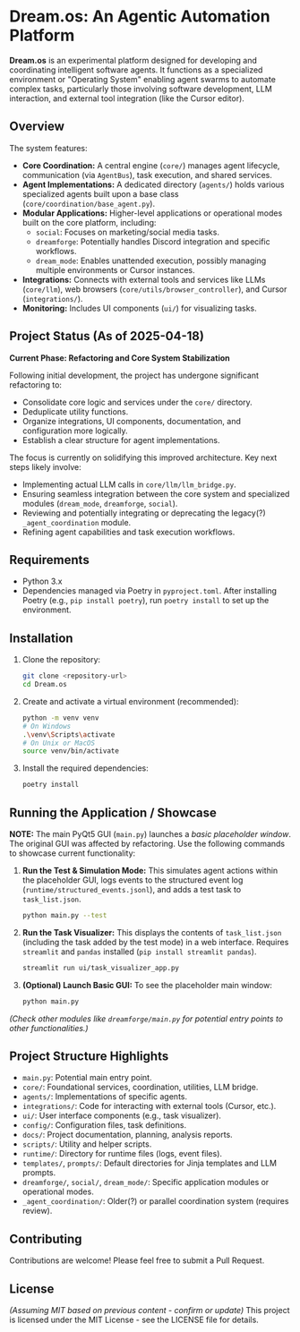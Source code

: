 # Dream.os: An Agentic Automation Platform

**Dream.os** is an experimental platform designed for developing and coordinating intelligent software agents. It functions as a specialized environment or "Operating System" enabling agent swarms to automate complex tasks, particularly those involving software development, LLM interaction, and external tool integration (like the Cursor editor).

## Overview

The system features:
*   **Core Coordination:** A central engine (`core/`) manages agent lifecycle, communication (via `AgentBus`), task execution, and shared services.
*   **Agent Implementations:** A dedicated directory (`agents/`) holds various specialized agents built upon a base class (`core/coordination/base_agent.py`).
*   **Modular Applications:** Higher-level applications or operational modes built on the core platform, including:
    *   `social`: Focuses on marketing/social media tasks.
    *   `dreamforge`: Potentially handles Discord integration and specific workflows.
    *   `dream_mode`: Enables unattended execution, possibly managing multiple environments or Cursor instances.
*   **Integrations:** Connects with external tools and services like LLMs (`core/llm`), web browsers (`core/utils/browser_controller`), and Cursor (`integrations/`).
*   **Monitoring:** Includes UI components (`ui/`) for visualizing tasks.

## Project Status (As of 2025-04-18)

**Current Phase: Refactoring and Core System Stabilization**

Following initial development, the project has undergone significant refactoring to:
*   Consolidate core logic and services under the `core/` directory.
*   Deduplicate utility functions.
*   Organize integrations, UI components, documentation, and configuration more logically.
*   Establish a clear structure for agent implementations.

The focus is currently on solidifying this improved architecture. Key next steps likely involve:
*   Implementing actual LLM calls in `core/llm/llm_bridge.py`.
*   Ensuring seamless integration between the core system and specialized modules (`dream_mode`, `dreamforge`, `social`).
*   Reviewing and potentially integrating or deprecating the legacy(?) `_agent_coordination` module.
*   Refining agent capabilities and task execution workflows.

## Requirements

*   Python 3.x
*   Dependencies managed via Poetry in `pyproject.toml`. After installing Poetry (e.g., `pip install poetry`), run `poetry install` to set up the environment.

## Installation

1.  Clone the repository:
    ```bash
    git clone <repository-url>
    cd Dream.os
    ```

2.  Create and activate a virtual environment (recommended):
    ```bash
    python -m venv venv
    # On Windows
    .\venv\Scripts\activate
    # On Unix or MacOS
    source venv/bin/activate
    ```

3.  Install the required dependencies:
    ```bash
    poetry install
    ```

## Running the Application / Showcase

**NOTE:** The main PyQt5 GUI (`main.py`) launches a *basic placeholder window*. The original GUI was affected by refactoring. Use the following commands to showcase current functionality:

1.  **Run the Test & Simulation Mode:**
    This simulates agent actions within the placeholder GUI, logs events to the structured event log (`runtime/structured_events.jsonl`), and adds a test task to `task_list.json`.
    ```bash
    python main.py --test
    ```

2.  **Run the Task Visualizer:**
    This displays the contents of `task_list.json` (including the task added by the test mode) in a web interface. Requires `streamlit` and `pandas` installed (`pip install streamlit pandas`).
    ```bash
    streamlit run ui/task_visualizer_app.py
    ```

3.  **(Optional) Launch Basic GUI:**
    To see the placeholder main window:
    ```bash
    python main.py
    ```

*(Check other modules like `dreamforge/main.py` for potential entry points to other functionalities.)*

## Project Structure Highlights

*   `main.py`: Potential main entry point.
*   `core/`: Foundational services, coordination, utilities, LLM bridge.
*   `agents/`: Implementations of specific agents.
*   `integrations/`: Code for interacting with external tools (Cursor, etc.).
*   `ui/`: User interface components (e.g., task visualizer).
*   `config/`: Configuration files, task definitions.
*   `docs/`: Project documentation, planning, analysis reports.
*   `scripts/`: Utility and helper scripts.
*   `runtime/`: Directory for runtime files (logs, event files).
*   `templates/`, `prompts/`: Default directories for Jinja templates and LLM prompts.
*   `dreamforge/`, `social/`, `dream_mode/`: Specific application modules or operational modes.
*   `_agent_coordination/`: Older(?) or parallel coordination system (requires review).

## Contributing

Contributions are welcome! Please feel free to submit a Pull Request.

## License

*(Assuming MIT based on previous content - confirm or update)*
This project is licensed under the MIT License - see the LICENSE file for details. 
